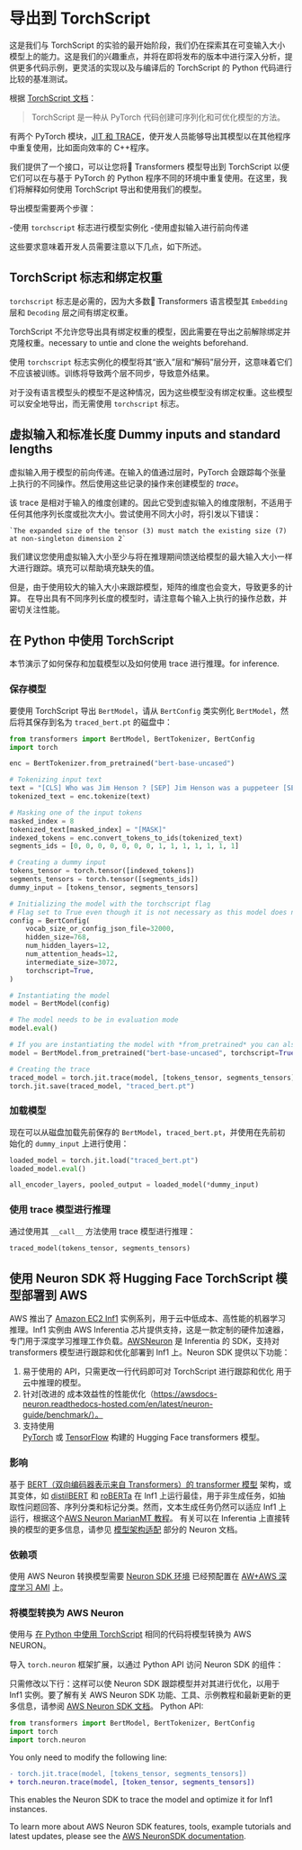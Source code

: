 <!--版权所有 2022 年 HuggingFace 团队。保留所有权利。
根据 Apache 许可证第 2.0 版（“许可证”）获得许可；除非符合许可证的规定，否则您不得使用此文件。您可以在以下位置获取许可证的副本
http://www.apache.org/licenses/LICENSE-2.0
除非适用法律要求或书面同意，按“原样”分发的软件根据许可证分发，并且没有任何形式的担保或条件。请参阅许可证以了解特定语言下的权限和限制。具体语言下的权限和限制。
⚠️请注意，此文件是使用 Markdown 编写的，但包含我们的文档生成器（类似于 MDX）的特定语法，可能无法在您的 Markdown 查看器中正确呈现。
-->

# 导出到 TorchScript
<Tip>
这是我们与 TorchScript 的实验的最开始阶段，我们仍在探索其在可变输入大小模型上的能力。这是我们的兴趣重点，并将在即将发布的版本中进行深入分析，提供更多代码示例，更灵活的实现以及与编译后的 TorchScript 的 Python 代码进行比较的基准测试。
</Tip>
</Tip>

根据 [TorchScript 文档](https://pytorch.org/docs/stable/jit.html)：

> TorchScript 是一种从 PyTorch 代码创建可序列化和可优化模型的方法。

有两个 PyTorch 模块，[JIT 和 TRACE](https://pytorch.org/docs/stable/jit.html)，使开发人员能够导出其模型以在其他程序中重复使用，比如面向效率的 C++程序。

我们提供了一个接口，可以让您将🤗 Transformers 模型导出到 TorchScript 以便它们可以在与基于 PyTorch 的 Python 程序不同的环境中重复使用。在这里，我们将解释如何使用 TorchScript 导出和使用我们的模型。

导出模型需要两个步骤：

-使用 `torchscript` 标志进行模型实例化
-使用虚拟输入进行前向传递

这些要求意味着开发人员需要注意以下几点，如下所述。

## TorchScript 标志和绑定权重

`torchscript` 标志是必需的，因为大多数🤗 Transformers 语言模型其 `Embedding` 层和 `Decoding` 层之间有绑定权重。

TorchScript 不允许您导出具有绑定权重的模型，因此需要在导出之前解除绑定并克隆权重。necessary to untie and clone the weights beforehand.

使用 `torchscript` 标志实例化的模型将其“嵌入”层和“解码”层分开，这意味着它们不应该被训练。训练将导致两个层不同步，导致意外结果。

对于没有语言模型头的模型不是这种情况，因为这些模型没有绑定权重。这些模型可以安全地导出，而无需使用 `torchscript` 标志。

## 虚拟输入和标准长度 Dummy inputs and standard lengths

虚拟输入用于模型的前向传递。在输入的值通过层时，PyTorch 会跟踪每个张量上执行的不同操作。然后使用这些记录的操作来创建模型的 *trace*。

该 trace 是相对于输入的维度创建的。因此它受到虚拟输入的维度限制，不适用于任何其他序列长度或批次大小。尝试使用不同大小时，将引发以下错误：

```
`The expanded size of the tensor (3) must match the existing size (7) at non-singleton dimension 2`
```

我们建议您使用虚拟输入大小至少与将在推理期间馈送给模型的最大输入大小一样大进行跟踪。填充可以帮助填充缺失的值。

但是，由于使用较大的输入大小来跟踪模型，矩阵的维度也会变大，导致更多的计算。
在导出具有不同序列长度的模型时，请注意每个输入上执行的操作总数，并密切关注性能。

##  在 Python 中使用 TorchScript

本节演示了如何保存和加载模型以及如何使用 trace 进行推理。for inference.

### 保存模型

要使用 TorchScript 导出 `BertModel`，请从 `BertConfig` 类实例化 `BertModel`，然后将其保存到名为 `traced_bert.pt` 的磁盘中：

```python
from transformers import BertModel, BertTokenizer, BertConfig
import torch

enc = BertTokenizer.from_pretrained("bert-base-uncased")

# Tokenizing input text
text = "[CLS] Who was Jim Henson ? [SEP] Jim Henson was a puppeteer [SEP]"
tokenized_text = enc.tokenize(text)

# Masking one of the input tokens
masked_index = 8
tokenized_text[masked_index] = "[MASK]"
indexed_tokens = enc.convert_tokens_to_ids(tokenized_text)
segments_ids = [0, 0, 0, 0, 0, 0, 0, 1, 1, 1, 1, 1, 1, 1]

# Creating a dummy input
tokens_tensor = torch.tensor([indexed_tokens])
segments_tensors = torch.tensor([segments_ids])
dummy_input = [tokens_tensor, segments_tensors]

# Initializing the model with the torchscript flag
# Flag set to True even though it is not necessary as this model does not have an LM Head.
config = BertConfig(
    vocab_size_or_config_json_file=32000,
    hidden_size=768,
    num_hidden_layers=12,
    num_attention_heads=12,
    intermediate_size=3072,
    torchscript=True,
)

# Instantiating the model
model = BertModel(config)

# The model needs to be in evaluation mode
model.eval()

# If you are instantiating the model with *from_pretrained* you can also easily set the TorchScript flag
model = BertModel.from_pretrained("bert-base-uncased", torchscript=True)

# Creating the trace
traced_model = torch.jit.trace(model, [tokens_tensor, segments_tensors])
torch.jit.save(traced_model, "traced_bert.pt")
```

### 加载模型

现在可以从磁盘加载先前保存的 `BertModel`，`traced_bert.pt`，并使用在先前初始化的 `dummy_input` 上进行使用：

```python
loaded_model = torch.jit.load("traced_bert.pt")
loaded_model.eval()

all_encoder_layers, pooled_output = loaded_model(*dummy_input)
```

### 使用 trace 模型进行推理

通过使用其 `__call__` 方法使用 trace 模型进行推理：

```python
traced_model(tokens_tensor, segments_tensors)
```

## 使用 Neuron SDK 将 Hugging Face TorchScript 模型部署到 AWS
AWS 推出了 [Amazon EC2 Inf1](https://aws.amazon.com/ec2/instance-types/inf1/) 实例系列，用于云中低成本、高性能的机器学习推理。Inf1 实例由 AWS Inferentia 芯片提供支持，这是一款定制的硬件加速器，专门用于深度学习推理工作负载。[AWSNeuron](https://awsdocs-neuron.readthedocs-hosted.com/en/latest/#) 是 Inferentia 的 SDK，支持对 transformers 模型进行跟踪和优化部署到 Inf1 上。Neuron SDK 提供以下功能：
1. 易于使用的 API，只需更改一行代码即可对 TorchScript 进行跟踪和优化  用于云中推理的模型。
2. 针对[改进的  成本效益性的性能优化（https://awsdocs-neuron.readthedocs-hosted.com/en/latest/neuron-guide/benchmark/）。
3. 支持使用  
    [PyTorch](https://awsdocs-neuron.readthedocs-hosted.com/en/latest/src/examples/pytorch/bert_tutorial/tutorial_pretrained_bert.html)  或  [TensorFlow](https://awsdocs-neuron.readthedocs-hosted.com/en/latest/src/examples/tensorflow/huggingface_bert/huggingface_bert.html) 构建的 Hugging Face transformers 模型。

### 影响

基于 [BERT（双向编码器表示来自 Transformers）的 transformer 模型](https://huggingface.co/docs/transformers/main/model_doc/bert) 架构，或其变体，如 [distilBERT](https://huggingface.co/docs/transformers/main/model_doc/distilbert) 和 [roBERTa](https://huggingface.co/docs/transformers/main/model_doc/roberta) 在 Inf1 上运行最佳，用于非生成任务，如抽取性问题回答、序列分类和标记分类。然而，文本生成任务仍然可以适应 Inf1 上运行，根据这个[AWS Neuron MarianMT
教程](https://awsdocs-neuron.readthedocs-hosted.com/en/latest/src/examples/pytorch/transformers-marianmt.html)。
有关可以在 Inferentia 上直接转换的模型的更多信息，请参见 [模型架构适配](https://awsdocs-neuron.readthedocs-hosted.com/en/latest/neuron-guide/models/models-inferentia.html#models-inferentia) 部分的 Neuron 文档。

### 依赖项
使用 AWS Neuron 转换模型需要 [Neuron SDK 环境](https://awsdocs-neuron.readthedocs-hosted.com/en/latest/neuron-guide/neuron-frameworks/pytorch-neuron/index.html#installation-guide) 已经预配置在 [AW+AWS 深度学习 AMI](https://docs.aws.amazon.com/dlami/latest/devguide/tutorial-inferentia-launching.html) 上。

### 将模型转换为 AWS Neuron

使用与 [在 Python 中使用 TorchScript](torchscript#using-torchscript-in-python) 相同的代码将模型转换为 AWS NEURON。

导入 `torch.neuron` 框架扩展，以通过 Python API 访问 Neuron SDK 的组件：

只需修改以下行：这样可以使 Neuron SDK 跟踪模型并对其进行优化，以用于 Inf1 实例。要了解有关 AWS Neuron SDK 功能、工具、示例教程和最新更新的更多信息，请参阅 [AWS Neuron SDK 文档](https://awsdocs-neuron.readthedocs-hosted.com/en/latest/index.html)。
Python API:

```python
from transformers import BertModel, BertTokenizer, BertConfig
import torch
import torch.neuron
```

You only need to modify the following line:

```diff
- torch.jit.trace(model, [tokens_tensor, segments_tensors])
+ torch.neuron.trace(model, [token_tensor, segments_tensors])
```

This enables the Neuron SDK to trace the model and optimize it for Inf1 instances.

To learn more about AWS Neuron SDK features, tools, example tutorials and latest
updates, please see the [AWS NeuronSDK
documentation](https://awsdocs-neuron.readthedocs-hosted.com/en/latest/index.html).
